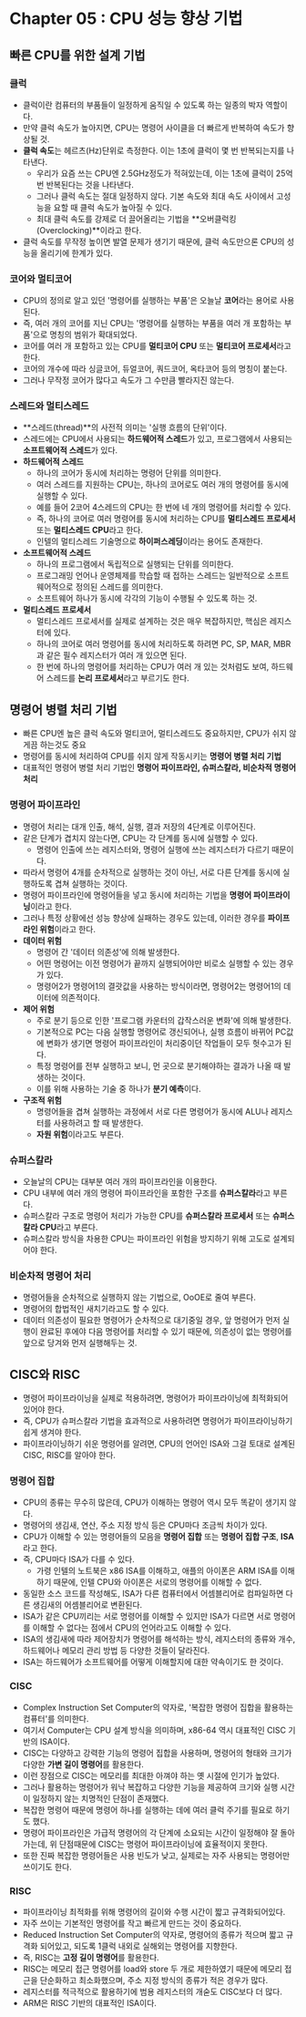 # Chapter 05 : CPU 성능 향상 기법

## 빠른 CPU를 위한 설계 기법

### 클럭
- 클럭이란 컴퓨터의 부품들이 일정하게 움직일 수 있도록 하는 일종의 박자 역할이다.
- 만약 클럭 속도가 높아지면, CPU는 명령어 사이클을 더 빠르게 반복하여 속도가 향상될 것.
- **클럭 속도**는 헤르츠(Hz)단위로 측정한다. 이는 1초에 클럭이 몇 번 반복되는지를 나타낸다.
  - 우리가 요즘 쓰는 CPU엔 2.5GHz정도가 적혀있는데, 이는 1초에 클럭이 25억번 반복된다는 것을 나타낸다.
  - 그러나 클럭 속도는 절대 일정하지 않다. 기본 속도와 최대 속도 사이에서 고성능을 요할 때 클럭 속도가 높아질 수 있다.
  - 최대 클럭 속도를 강제로 더 끌어올리는 기법을 **오버클럭킹(Overclocking)**이라고 한다.
- 클럭 속도를 무작정 높이면 발열 문제가 생기기 때문에, 클럭 속도만으론 CPU의 성능을 올리기에 한계가 있다.

### 코어와 멀티코어
- CPU의 정의로 알고 있던 '명령어를 실행하는 부품'은 오늘날 **코어**라는 용어로 사용된다.
- 즉, 여러 개의 코어를 지닌 CPU는 '명령어를 실행하는 부품을 여러 개 포함하는 부품'으로 명칭의 범위가 확대되었다.
- 코어를 여러 개 포함하고 있는 CPU를 **멀티코어 CPU** 또는 **멀티코어 프로세서**라고 한다.
- 코어의 개수에 따라 싱글코어, 듀얼코어, 쿼드코어, 옥타코어 등의 명칭이 붙는다.
- 그러나 무작정 코어가 많다고 속도가 그 수만큼 빨라지진 않는다.

### 스레드와 멀티스레드
- **스레드(thread)**의 사전적 의미는 '실행 흐름의 단위'이다.
- 스레드에는 CPU에서 사용되는 **하드웨어적 스레드**가 있고, 프로그램에서 사용되는 **소프트웨어적 스레드**가 있다.
- **하드웨어적 스레드**
  - 하나의 코어가 동시에 처리하는 명령어 단위를 의미한다.
  - 여러 스레드를 지원하는 CPU는, 하나의 코어로도 여러 개의 명령어를 동시에 실행할 수 있다.
  - 예를 들어 2코어 4스레드의 CPU는 한 번에 네 개의 명령어를 처리할 수 있다.
  - 즉, 하나의 코어로 여러 명령어를 동시에 처리하는 CPU를 **멀티스레드 프로세서** 또는 **멀티스레드 CPU**라고 한다.
  - 인텔의 멀티스레드 기술명으로 **하이퍼스레딩**이라는 용어도 존재한다.
- **소프트웨어적 스레드**
  - 하나의 프로그램에서 독립적으로 실행되는 단위를 의미한다.
  - 프로그래밍 언어나 운영체제를 학습할 때 접하는 스레드는 일반적으로 소프트웨어적으로 정의된 스레드를 의미한다.
  - 소프트웨어 하나가 동시에 각각의 기능이 수행될 수 있도록 하는 것.
- **멀티스레드 프로세서**
  - 멀티스레드 프로세서를 실제로 설계하는 것은 매우 복잡하지만, 핵심은 레지스터에 있다.
  - 하나의 코어로 여러 명령어를 동시에 처리하도록 하려면 PC, SP, MAR, MBR과 같은 필수 레지스터가 여러 개 있으면 된다.
  - 한 번에 하나의 명령어를 처리하는 CPU가 여러 개 있는 것처럼도 보여, 하드웨어 스레드를 **논리 프로세서**라고 부르기도 한다.

## 명령어 병렬 처리 기법

- 빠른 CPU엔 높은 클럭 속도와 멀티코어, 멀티스레드도 중요하지만, CPU가 쉬지 않게끔 하는것도 중요
- 명령어를 동시에 처리하여 CPU를 쉬지 않게 작동시키는 **명령어 병렬 처리 기법**
- 대표적인 명령어 병렬 처리 기법인 **명령어 파이프라인, 슈퍼스칼라, 비순차적 명령어 처리**

### 명령어 파이프라인
- 명령어 처리는 대개 인출, 해석, 실행, 결과 저장의 4단계로 이루어진다.
- 같은 단계가 겹치지 않는다면, CPU는 각 단계를 동시에 실행할 수 있다.
  - 명령어 인출에 쓰는 레지스터와, 명령어 실행에 쓰는 레지스터가 다르기 때문이다.
- 따라서 명령어 4개를 순차적으로 실행하는 것이 아닌, 서로 다른 단계를 동시에 실행하도록 겹쳐 실행하는 것이다.
- 명령어 파이프라인에 명령어들을 넣고 동시에 처리하는 기법을 **명령어 파이프라이닝**이라고 한다.
- 그러나 특정 상황에선 성능 향상에 실패하는 경우도 있는데, 이러한 경우를 **파이프라인 위험**이라고 한다.
- **데이터 위험**
  - 명령어 간 '데이터 의존성'에 의해 발생한다.
  - 어떤 명령어는 이전 명령어가 끝까지 실행되어야만 비로소 실행할 수 있는 경우가 있다.
  - 명령어2가 명령어1의 결괏값을 사용하는 방식이라면, 명령어2는 명령어1의 데이터에 의존적이다.
- **제어 위험**
  - 주로 분기 등으로 인한 '프로그램 카운터의 갑작스러운 변화'에 의해 발생한다.
  - 기본적으로 PC는 다음 실행할 명령어로 갱신되어나, 실행 흐름이 바뀌어 PC값에 변화가 생기면 명령어 파이프라인이 처리중이던 작업들이 모두 헛수고가 된다.
  - 특정 명령어를 전부 실행하고 보니, 먼 곳으로 분기해야하는 결과가 나올 때 발생하는 것이다.
  - 이를 위해 사용하는 기술 중 하나가 **분기 예측**이다.
- **구조적 위험**
  - 명령어들을 겹쳐 실행하는 과정에서 서로 다른 명령어가 동시에 ALU나 레지스터를 사용하려고 할 때 발생한다.
  - **자원 위험**이라고도 부른다.

### 슈퍼스칼라
- 오늘날의 CPU는 대부분 여러 개의 파이프라인을 이용한다.
- CPU 내부에 여러 개의 명령어 파이프라인을 포함한 구조를 **슈퍼스칼라**라고 부른다.
- 슈퍼스칼라 구조로 명령어 처리가 가능한 CPU를 **슈퍼스칼라 프로세서** 또는 **슈퍼스칼라 CPU**라고 부른다.
- 슈퍼스칼라 방식을 차용한 CPU는 파이프라인 위험을 방지하기 위해 고도로 설계되어야 한다.

### 비순차적 명령어 처리
- 명령어들을 순차적으로 실행하지 않는 기법으로, OoOE로 줄여 부른다.
- 명령어의 합법적인 새치기라고도 할 수 있다.
- 데이터 의존성이 필요한 명령어가 순차적으로 대기중일 경우, 앞 명령어가 먼저 실행이 완료된 후에야 다음 명령어를 처리할 수 있기 때문에, 의존성이 없는 명령어를 앞으로 당겨와 먼저 실행해두는 것.

## CISC와 RISC
- 명령어 파이프라이닝을 실제로 적용하려면, 명령어가 파이프라이닝에 최적화되어 있어야 한다.
- 즉, CPU가 슈퍼스칼라 기법을 효과적으로 사용하려면 명령어가 파이프라이닝하기 쉽게 생겨야 한다.
- 파이프라이닝하기 쉬운 명령어를 알려면, CPU의 언어인 ISA와 그걸 토대로 설계된 CISC, RISC를 알아야 한다.

### 명령어 집합
- CPU의 종류는 무수히 많은데, CPU가 이해하는 명령어 역시 모두 똑같이 생기지 않다.
- 명령어의 생김새, 연산, 주소 지정 방식 등은 CPU마다 조금씩 차이가 있다.
- CPU가 이해할 수 있는 명령어들의 모음을 **명령어 집합** 또는 **명령어 집합 구조**, **ISA**라고 한다.
- 즉, CPU마다 ISA가 다를 수 있다.
  - 가령 인텔의 노트북은 x86 ISA를 이해하고, 애플의 아이폰은 ARM ISA를 이해하기 때문에, 인텔 CPU와 아이폰은 서로의 명령어를 이해할 수 없다.
- 동일한 소스 코드를 작성해도, ISA가 다른 컴퓨터에서 어셈블리어로 컴파일하면 다른 생김새의 어셈블리어로 변환된다.
- ISA가 같은 CPU끼리는 서로 명령어를 이해할 수 있지만 ISA가 다르면 서로 명령어를 이해할 수 없다는 점에서 CPU의 언어라고도 이해할 수 있다.
- ISA의 생김새에 따라 제어장치가 명령어를 해석하는 방식, 레지스터의 종류와 개수, 하드웨어나 메모리 관리 방법 등 다양한 것들이 달라진다.
- ISA는 하드웨어가 소프트웨어를 어떻게 이해할지에 대한 약속이기도 한 것이다.

### CISC
- Complex Instruction Set Computer의 약자로, '복잡한 명령어 집합을 활용하는 컴퓨터'를 의미한다.
- 여기서 Computer는 CPU 설계 방식을 의미하며, x86-64 역시 대표적인 CISC 기반의 ISA이다.
- CISC는 다양하고 강력한 기능의 명령어 집합을 사용하며, 명령어의 형태와 크기가 다양한 **가변 길이 명령어**를 활용한다.
- 이런 장점으로 CISC는 메모리를 최대한 아껴야 하는 옛 시절에 인기가 높았다.
- 그러나 활용하는 명령어가 워낙 복잡하고 다양한 기능을 제공하여 크기와 실행 시간이 일정하지 않는 치명적인 단점이 존재했다.
- 복잡한 명령어 때문에 명령어 하나를 실행하는 데에 여러 클럭 주기를 필요로 하기도 했다.
- 명령어 파이프라인은 가급적 명령어의 각 단계에 소요되는 시간이 일정해야 잘 돌아가는데, 위 단점때문에 CISC는 명령어 파이프라이닝에 효율적이지 못한다.
- 또한 진짜 복잡한 명령어들은 사용 빈도가 낮고, 실제로는 자주 사용되는 명령어만 쓰이기도 한다.

### RISC
- 파이프라이닝 최적화를 위해 명령어의 길이와 수행 시간이 짧고 규격화되어있다.
- 자주 쓰이는 기본적인 명령어를 작고 빠르게 만드는 것이 중요하다.
- Reduced Instruction Set Computer의 약자로, 명령어의 종류가 적으며 짧고 규격화 되어있고, 되도록 1클럭 내외로 실해외는 명령어를 지향한다.
- 즉, RISC는 **고정 길이 명령어**를 활용한다.
- RISC는 메모리 접근 명령어를 load와 store 두 개로 제한하였기 때문에 메모리 접근을 단순화하고 최소화했으며, 주소 지정 방식의 종류가 적은 경우가 많다.
- 레지스터를 적극적으로 활용하기에 범용 레지스터의 개숟도 CISC보다 더 많다.
- ARM은 RISC 기반의 대표적인 ISA이다.